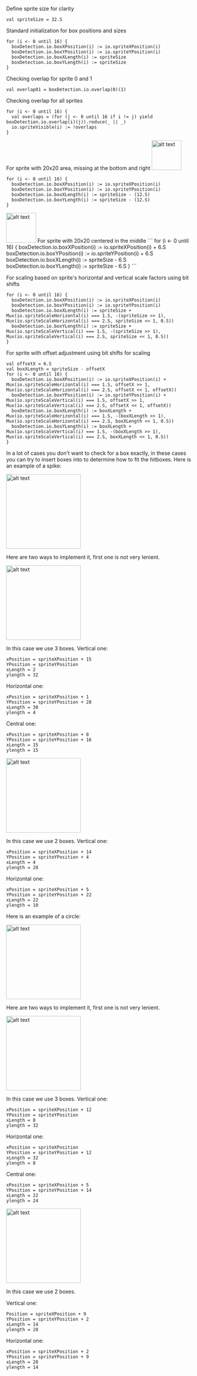 Define sprite size for clarity
```
val spriteSize = 32.S
```
Standard initialization for box positions and sizes
```
for (i <- 0 until 16) {
  boxDetection.io.boxXPosition(i) := io.spriteXPosition(i)
  boxDetection.io.boxYPosition(i) := io.spriteYPosition(i)
  boxDetection.io.boxXLength(i) := spriteSize
  boxDetection.io.boxYLength(i) := spriteSize
}
```

Checking overlap for sprite 0 and 1
```
val overlap01 = boxDetection.io.overlap(0)(1)
```

Checking overlap for all sprites
```
for (i <- 0 until 16) {
  val overlaps = (for (j <- 0 until 16 if i != j) yield boxDetection.io.overlap(i)(j)).reduce(_ || _)
  io.spriteVisible(i) := !overlaps
}
```

 For sprite with 20x20 area, missing at the bottom and right
 <img src="pic4readme/pixil-frame-0 (12).png" alt="alt text" width="80">
```
for (i <- 0 until 16) {
  boxDetection.io.boxXPosition(i) := io.spriteXPosition(i)
  boxDetection.io.boxYPosition(i) := io.spriteYPosition(i)
  boxDetection.io.boxXLength(i) := spriteSize - (12.S)
  boxDetection.io.boxYLength(i) := spriteSize - (12.S)
}
```
<img src="pic4readme/pixil-frame-0 (13).png" alt="alt text" width="80">
For sprite with 20x20 centered in the middle
```
for (i <- 0 until 16) {
  boxDetection.io.boxXPosition(i) := io.spriteXPosition(i) + 6.S
  boxDetection.io.boxYPosition(i) := io.spriteYPosition(i) + 6.S
  boxDetection.io.boxXLength(i) := spriteSize - 6.S
  boxDetection.io.boxYLength(i) := spriteSize - 6.S
}
```

For scaling based on sprite's horizontal and vertical scale factors using bit shifts
```
for (i <- 0 until 16) {
  boxDetection.io.boxXPosition(i) := io.spriteXPosition(i)
  boxDetection.io.boxYPosition(i) := io.spriteYPosition(i)
  boxDetection.io.boxXLength(i) := spriteSize + Mux(io.spriteScaleHorizontal(i) === 1.S, -(spriteSize >> 1), Mux(io.spriteScaleHorizontal(i) === 2.S, spriteSize << 1, 0.S))
  boxDetection.io.boxYLength(i) := spriteSize + Mux(io.spriteScaleVertical(i) === 1.S, -(spriteSize >> 1), Mux(io.spriteScaleVertical(i) === 2.S, spriteSize << 1, 0.S))
}
```
For sprite with offset adjustment using bit shifts for scaling
```
val offsetX = 6.S
val boxXLength = spriteSize - offsetX
for (i <- 0 until 16) {
  boxDetection.io.boxXPosition(i) := io.spriteXPosition(i) + Mux(io.spriteScaleHorizontal(i) === 1.S, offsetX >> 1, Mux(io.spriteScaleHorizontal(i) === 2.S, offsetX << 1, offsetX))
  boxDetection.io.boxYPosition(i) := io.spriteYPosition(i) + Mux(io.spriteScaleVertical(i) === 1.S, offsetX >> 1, Mux(io.spriteScaleVertical(i) === 2.S, offsetX << 1, offsetX))
  boxDetection.io.boxXLength(i) := boxXLength + Mux(io.spriteScaleHorizontal(i) === 1.S, -(boxXLength >> 1), Mux(io.spriteScaleHorizontal(i) === 2.S, boxXLength << 1, 0.S))
  boxDetection.io.boxYLength(i) := boxXLength + Mux(io.spriteScaleVertical(i) === 1.S, -(boxXLength >> 1), Mux(io.spriteScaleVertical(i) === 2.S, boxXLength << 1, 0.S))
}
```


In a lot of cases you don't want to check for a box exactly, in these cases you can try to insert boxes into to determine how to fit the hitboxes. Here is an example of a spike:

<img src="pic4readme/pixil-frame-0 (4).png" alt="alt text" width="200">

Here are two ways to implement it, first one is not very lenient. 

    
<img src="pic4readme/pixil-frame-0 (5).png" alt="alt text" width="200">

In this case we use 3 boxes.
Vertical one: 
```
xPosition = spriteXPosition + 15
YPosition = spriteYPosition 
xLength = 2
ylength = 32
```

Horizontal one: 
```
xPosition = spriteXPosition + 1
YPosition = spriteYPosition + 28 
xLength = 30
ylength = 4
```


Central one: 
```
xPosition = spriteXPosition + 8
YPosition = spriteYPosition + 16
xLength = 15
ylength = 15
```

<img src="pic4readme/pixil-frame-0 (6).png" alt="alt text" width="200">

In this case we use 2 boxes.
Vertical one: 
```
xPosition = spriteXPosition + 14
YPosition = spriteYPosition + 4
xLength = 4
ylength = 28
```

Horizontal one: 
```
xPosition = spriteXPosition + 5
YPosition = spriteYPosition + 22
xLength = 22
ylength = 10
```




Here is an example of a circle:

<img src="pic4readme/pixil-frame-0 (1).png" alt="alt text" width="200">

Here are two ways to implement it, first one is not very lenient. 

<img src="pic4readme/pixil-frame-0 (10).png" alt="alt text" width="200">

In this case we use 3 boxes.
Vertical one: 
```
xPosition = spriteXPosition + 12
YPosition = spriteYPosition 
xLength = 8
ylength = 32
```

Horizontal one: 
```
xPosition = spriteXPosition 
YPosition = spriteYPosition + 12
xLength = 32
ylength = 8
```


Central one: 
```
xPosition = spriteXPosition + 5
YPosition = spriteYPosition + 14
xLength = 22
ylength = 24
```


<img src="pic4readme/pixil-frame-0 (9).png" alt="alt text" width="200">

In this case we use 2 boxes.

Vertical one: 
```
Position = spriteXPosition + 9
YPosition = spriteYPosition + 2
xLength = 14
ylength = 28
```


Horizontal one: 

```
xPosition = spriteXPosition + 2
YPosition = spriteYPosition + 9
xLength = 28
ylength = 14
```